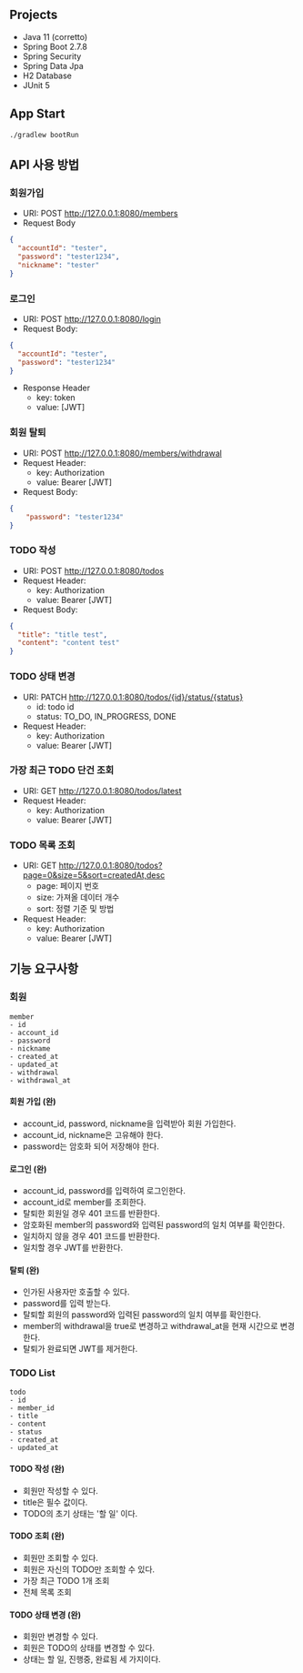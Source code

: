 ## Projects
- Java 11 (corretto)
- Spring Boot 2.7.8
- Spring Security
- Spring Data Jpa
- H2 Database
- JUnit 5

## App Start
```./gradlew bootRun```

## API 사용 방법

### 회원가입
- URI: POST http://127.0.0.1:8080/members
- Request Body
```json
{
  "accountId": "tester",
  "password": "tester1234",
  "nickname": "tester"
}
```

### 로그인
- URI: POST http://127.0.0.1:8080/login
- Request Body:
```json
{
  "accountId": "tester",
  "password": "tester1234"
}
```
- Response Header
  - key: token 
  - value: [JWT]

### 회원 탈퇴
- URI: POST http://127.0.0.1:8080/members/withdrawal
- Request Header:
  - key: Authorization
  - value: Bearer [JWT]
- Request Body:
```json
{
    "password": "tester1234"
}
```

### TODO 작성
- URI: POST http://127.0.0.1:8080/todos
- Request Header:
  - key: Authorization
  - value: Bearer [JWT]
- Request Body:
```json
{
  "title": "title test",
  "content": "content test"
}
```

### TODO 상태 변경
- URI: PATCH http://127.0.0.1:8080/todos/{id}/status/{status}
  - id: todo id
  - status: TO_DO, IN_PROGRESS, DONE
- Request Header:
  - key: Authorization
  - value: Bearer [JWT]

### 가장 최근 TODO 단건 조회
- URI: GET http://127.0.0.1:8080/todos/latest
- Request Header:
  - key: Authorization
  - value: Bearer [JWT]

### TODO 목록 조회
- URI: GET http://127.0.0.1:8080/todos?page=0&size=5&sort=createdAt,desc
  - page: 페이지 번호
  - size: 가져올 데이터 개수
  - sort: 정렬 기준 및 방법
- Request Header:
  - key: Authorization
  - value: Bearer [JWT]

## 기능 요구사항
### 회원

```
member
- id
- account_id
- password
- nickname
- created_at
- updated_at
- withdrawal
- withdrawal_at
```

#### 회원 가입 (완)
- account_id, password, nickname을 입력받아 회원 가입한다.
- account_id, nickname은 고유해야 한다.
- password는 암호화 되어 저장해야 한다.

#### 로그인 (완)
- account_id, password를 입력하여 로그인한다.
- account_id로 member를 조회한다.
- 탈퇴한 회원일 경우 401 코드를 반환한다.
- 암호화된 member의 password와 입력된 password의 일치 여부를 확인한다.
- 일치하지 않을 경우 401 코드를 반환한다.
- 일치할 경우 JWT를 반환한다.

#### 탈퇴 (완)
- 인가된 사용자만 호출할 수 있다.
- password를 입력 받는다.
- 탈퇴할 회원의 password와 입력된 password의 일치 여부를 확인한다.
- member의 withdrawal을 true로 변경하고 withdrawal_at을 현재 시간으로 변경한다.
- 탈퇴가 완료되면 JWT를 제거한다.

### TODO List

```
todo
- id
- member_id
- title
- content
- status
- created_at
- updated_at
```

#### TODO 작성 (완)
- 회원만 작성할 수 있다.
- title은 필수 값이다.
- TODO의 초기 상태는 '할 일' 이다.

#### TODO 조회 (완)
- 회원만 조회할 수 있다.
- 회원은 자신의 TODO만 조회할 수 있다.
- 가장 최근 TODO 1개 조회
- 전체 목록 조회

#### TODO 상태 변경 (완)
- 회원만 변경할 수 있다.
- 회원은 TODO의 상태를 변경할 수 있다.
- 상태는 할 일, 진행중, 완료됨 세 가지이다.
